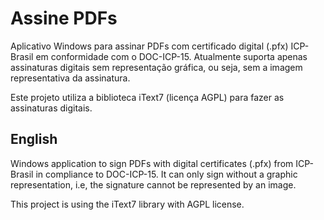 # Assine PDFs

Aplicativo Windows para assinar PDFs com certificado digital (.pfx) ICP-Brasil em conformidade com o DOC-ICP-15. Atualmente suporta apenas assinaturas digitais sem representação gráfica, ou seja, sem a imagem representativa da assinatura.

Este projeto utiliza a biblioteca iText7 (licença AGPL) para fazer as assinaturas digitais.

## English

 Windows application to sign PDFs with digital certificates (.pfx) from ICP-Brasil in compliance to DOC-ICP-15. It can only sign without a graphic representation, i.e, the signature cannot be represented by an image.

 This project is using the iText7 library with AGPL license.

 